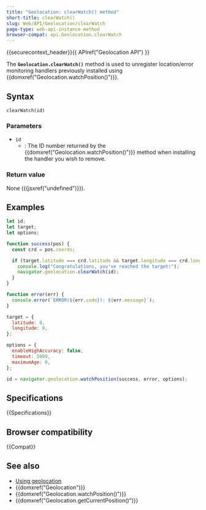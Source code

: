 ```yaml
---
title: "Geolocation: clearWatch() method"
short-title: clearWatch()
slug: Web/API/Geolocation/clearWatch
page-type: web-api-instance-method
browser-compat: api.Geolocation.clearWatch
---
```


{{securecontext_header}}{{ APIref("Geolocation API") }}

The **`Geolocation.clearWatch()`** method is used to unregister
location/error monitoring handlers previously installed using
{{domxref("Geolocation.watchPosition()")}}.

## Syntax

```js-nolint
clearWatch(id)
```

### Parameters

- `id`
  - : The ID number returned by the {{domxref("Geolocation.watchPosition()")}} method when
    installing the handler you wish to remove.

### Return value

None ({{jsxref("undefined")}}).

## Examples

```js
let id;
let target;
let options;

function success(pos) {
  const crd = pos.coords;

  if (target.latitude === crd.latitude && target.longitude === crd.longitude) {
    console.log("Congratulations, you've reached the target!");
    navigator.geolocation.clearWatch(id);
  }
}

function error(err) {
  console.error(`ERROR(${err.code}): ${err.message}`);
}

target = {
  latitude: 0,
  longitude: 0,
};

options = {
  enableHighAccuracy: false,
  timeout: 5000,
  maximumAge: 0,
};

id = navigator.geolocation.watchPosition(success, error, options);
```

## Specifications

{{Specifications}}

## Browser compatibility

{{Compat}}

## See also

- [Using geolocation](/en-US/docs/Web/API/Geolocation_API/Using_the_Geolocation_API)
- {{domxref("Geolocation")}}
- {{domxref("Geolocation.watchPosition()")}}
- {{domxref("Geolocation.getCurrentPosition()")}}
